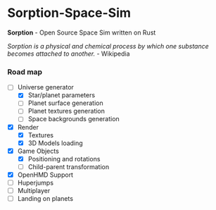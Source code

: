 # Sorption-Space-Sim


**Sorption** - Open Source Space Sim written on Rust

*Sorption is a physical and chemical process by which one substance becomes attached to another.* - Wikipedia

### Road map
- [ ] Universe generator
  - [x] Star/planet parameters
  - [ ] Planet surface generation
  - [ ] Planet textures generation
  - [ ] Space backgrounds generation
- [x] Render
  - [x] Textures
  - [x] 3D Models loading
- [x] Game Objects
  - [x] Positioning and rotations
  - [ ] Child-parent transformation
- [x] OpenHMD Support
- [ ] Huperjumps
- [ ] Multiplayer
- [ ] Landing on planets
